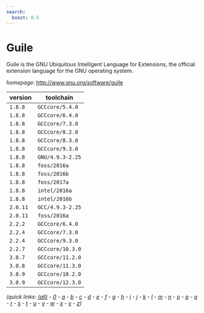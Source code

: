 ```yaml
---
search:
  boost: 0.5
---
```

# Guile

Guile is the GNU Ubiquitous Intelligent Language for Extensions,  the official extension language for the GNU operating system.

*homepage*: <http://www.gnu.org/software/guile>

version | toolchain
--------|----------
``1.8.8`` | ``GCCcore/5.4.0``
``1.8.8`` | ``GCCcore/6.4.0``
``1.8.8`` | ``GCCcore/7.3.0``
``1.8.8`` | ``GCCcore/8.2.0``
``1.8.8`` | ``GCCcore/8.3.0``
``1.8.8`` | ``GCCcore/9.3.0``
``1.8.8`` | ``GNU/4.9.3-2.25``
``1.8.8`` | ``foss/2016a``
``1.8.8`` | ``foss/2016b``
``1.8.8`` | ``foss/2017a``
``1.8.8`` | ``intel/2016a``
``1.8.8`` | ``intel/2016b``
``2.0.11`` | ``GCC/4.9.3-2.25``
``2.0.11`` | ``foss/2016a``
``2.2.2`` | ``GCCcore/6.4.0``
``2.2.4`` | ``GCCcore/7.3.0``
``2.2.4`` | ``GCCcore/9.3.0``
``2.2.7`` | ``GCCcore/10.3.0``
``3.0.7`` | ``GCCcore/11.2.0``
``3.0.8`` | ``GCCcore/11.3.0``
``3.0.9`` | ``GCCcore/10.2.0``
``3.0.9`` | ``GCCcore/12.3.0``


*(quick links: [(all)](../index.md) - [0](../0/index.md) - [a](../a/index.md) - [b](../b/index.md) - [c](../c/index.md) - [d](../d/index.md) - [e](../e/index.md) - [f](../f/index.md) - [g](../g/index.md) - [h](../h/index.md) - [i](../i/index.md) - [j](../j/index.md) - [k](../k/index.md) - [l](../l/index.md) - [m](../m/index.md) - [n](../n/index.md) - [o](../o/index.md) - [p](../p/index.md) - [q](../q/index.md) - [r](../r/index.md) - [s](../s/index.md) - [t](../t/index.md) - [u](../u/index.md) - [v](../v/index.md) - [w](../w/index.md) - [x](../x/index.md) - [y](../y/index.md) - [z](../z/index.md))*

